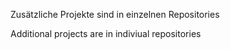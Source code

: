 Zusätzliche Projekte sind in einzelnen Repositories


Additional projects are in indiviual repositories
